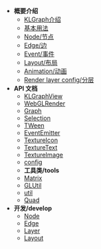 - **概要介绍**
    - [KLGraph介绍](zh-cn/README.md)
    - [基本用法](zh-cn/general/usage.md)
    - [Node/节点](zh-cn/general/node.md)
    - [Edge/边](zh-cn/general/edge.md)
    - [Event/事件](zh-cn/started.md)
    - [Layout/布局](zh-cn/started.md)
    - [Animation/动画](zh-cn/started.md)
    - [Render layer config/分层](zh-cn/started.md)
- **API 文档**
    - [KLGraphView](zh-cn/started.md)
    - [WebGLRender](zh-cn/started.md)
    - [Graph](zh-cn/started.md)
    - [Selection](zh-cn/started.md)
    - [TWeen](zh-cn/started.md)
    - [EventEmitter](zh-cn/started.md)
    - [TextureIcon](zh-cn/started.md)
    - [TextureText](zh-cn/started.md)
    - [TextureImage](zh-cn/started.md)
    - [config](zh-cn/started.md)
    - **工具类/tools**
    - [Matrix](zh-cn/started.md)
    - [GLUtil](zh-cn/started.md)
    - [util](zh-cn/started.md)
    - [Quad](zh-cn/started.md)
- **开发/develop**
    - [Node](zh-cn/started.md)
    - [Edge](zh-cn/started.md)
    - [Layer](zh-cn/started.md)
    - [Layout](zh-cn/started.md)



